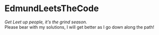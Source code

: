 # EdmundLeetsTheCode
*Get Leet up people, it's the grind season.*<br/>
Please bear with my solutions, I will get better as I go down along the path!
